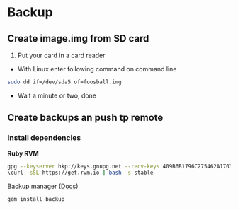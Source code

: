 # Backup

## Create image.img from SD card
1. Put your card in a card reader
- With Linux enter following command on command line

```bash
sudo dd if=/dev/sda5 of=foosball.img
```

- Wait a minute or two, done

## Create backups an push tp remote

### Install dependencies

**Ruby RVM**
```bash
gpg --keyserver hkp://keys.gnupg.net --recv-keys 409B6B1796C275462A1703113804BB82D39DC0E3
\curl -sSL https://get.rvm.io | bash -s stable
```
Backup manager ([Docs](http://meskyanichi.github.io/backup/v4/))
```bash
gem install backup
```
